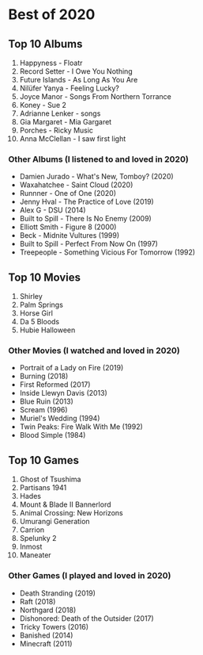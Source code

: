 # Best of 2020

## Top 10 Albums
1. Happyness - Floatr
2. Record Setter - I Owe You Nothing
3. Future Islands - As Long As You Are
4. Nilüfer Yanya - Feeling Lucky?
5. Joyce Manor - Songs From Northern Torrance
6. Koney - Sue 2
7. Adrianne Lenker - songs
8. Gia Margaret - Mia Gargaret
9. Porches - Ricky Music
10. Anna McClellan - I saw first light

### Other Albums (I listened to and loved in 2020)
* Damien Jurado - What's New, Tomboy? (2020)
* Waxahatchee - Saint Cloud (2020)
* Runnner - One of One (2020)
* Jenny Hval - The Practice of Love (2019)
* Alex G - DSU (2014)
* Built to Spill - There Is No Enemy (2009)
* Elliott Smith - Figure 8 (2000)
* Beck - Midnite Vultures (1999)
* Built to Spill - Perfect From Now On (1997)
* Treepeople - Something Vicious For Tomorrow (1992)


## Top 10 Movies
1. Shirley
2. Palm Springs
3. Horse Girl
4. Da 5 Bloods
5. Hubie Halloween

### Other Movies (I watched and loved in 2020)
* Portrait of a Lady on Fire (2019)
* Burning (2018)
* First Reformed (2017)
* Inside Llewyn Davis (2013)
* Blue Ruin (2013)
* Scream (1996)
* Muriel's Wedding (1994)
* Twin Peaks: Fire Walk With Me (1992)
* Blood Simple (1984)


## Top 10 Games
1. Ghost of Tsushima
2. Partisans 1941
3. Hades
4. Mount & Blade II Bannerlord
5. Animal Crossing: New Horizons
6. Umurangi Generation
7. Carrion
8. Spelunky 2
9. Inmost
10. Maneater

### Other Games (I played and loved in 2020)
* Death Stranding (2019)
* Raft (2018)
* Northgard (2018)
* Dishonored: Death of the Outsider (2017)
* Tricky Towers (2016)
* Banished (2014)
* Minecraft (2011)
